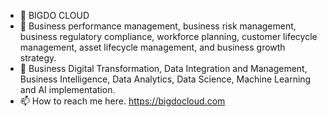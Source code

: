 - 👋 BIGDO CLOUD
- 👀 Business performance management, business risk management, business regulatory compliance, workforce planning, customer lifecycle management, asset lifecycle management, and business growth strategy.
- 👀 Business Digital Transformation, Data Integration and Management, Business Intelligence, Data Analytics, Data Science, Machine Learning and AI implementation.
- 📫 How to reach me here. https://bigdocloud.com

<!---
bigdocloud/bigdocloud is a ✨ special ✨ repository because its `README.md` (this file) appears on your GitHub profile.
You can click the Preview link to take a look at your changes.
--->
